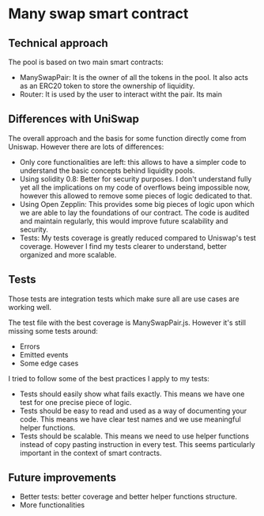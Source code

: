 # Many swap smart contract

## Technical approach

The pool is based on two main smart contracts:
- ManySwapPair: It is the owner of all the tokens in the pool. It also acts as an ERC20 token to store the ownership of liquidity.
- Router: It is used by the user to interact witht the pair. Its main 

## Differences with UniSwap

The overall approach and the basis for some function directly come from Uniswap. However there are lots of differences:
- Only core functionalities are left: this allows to have a simpler code to understand the basic concepts behind liquidity pools.
- Using solidity 0.8: Better for security purposes. I don't understand fully yet all the implications on my code of overflows being impossible now, however this allowed to remove some pieces of logic dedicated to that. 
- Using Open Zepplin: This provides some big pieces of logic upon which we are able to lay the foundations of our contract. The code is audited and maintain regularly, this would improve future scalability and security.
- Tests: My tests coverage is greatly reduced compared to Uniswap's test coverage. However I find my tests clearer to understand, better organized and more scalable.   

## Tests

Those tests are integration tests which make sure all are use cases are working well.

The test file with the best coverage is ManySwapPair.js. However it's still missing some tests around:
- Errors
- Emitted events
- Some edge cases

I tried to follow some of the best practices I apply to my tests:
- Tests should easily show what fails exactly. This means we have one test for one precise piece of logic.
- Tests should be easy to read and used as a way of documenting your code. This means we have clear test names and we use meaningful helper functions.
- Tests should be scalable. This means we need to use helper functions instead of copy pasting instruction in every test. This seems particularly important in the context of smart contracts.

## Future improvements

- Better tests: better coverage and better helper functions structure.
- More functionalities

